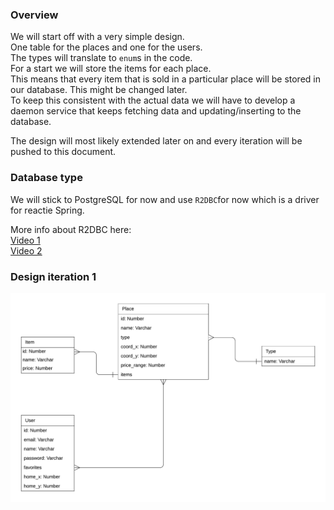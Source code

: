 ### Overview
We will start off with a very simple design.  
One table for the places and one for the users.  
The types will translate to `enum`s in the code.  
For a start we will store the items for each place.  
This means that every item that is sold in a particular place will be stored in our database.
This might be changed later.  
To keep this consistent with the actual data we will have to develop a daemon service
that keeps fetching data and updating/inserting to the database.  

The design will most likely extended later on and every iteration will be pushed to this document.

### Database type
We will stick to PostgreSQL for now and use `R2DBC`for now which is a driver 
for reactie Spring.

More info about R2DBC here:  
[Video 1](https://www.youtube.com/watch?v=kKyiLcFFe2E)  
[Video 2](https://www.youtube.com/watch?v=xQEJFUPeQ_8)  


### Design iteration 1
![](resources/Database-Design.png)